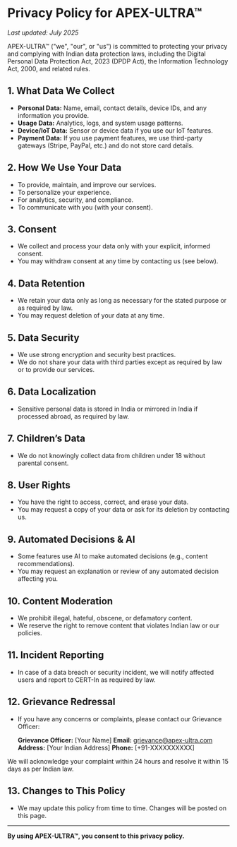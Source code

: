 # Privacy Policy for APEX-ULTRA™

_Last updated: July 2025_

APEX-ULTRA™ ("we", "our", or "us") is committed to protecting your privacy and complying with Indian data protection laws, including the Digital Personal Data Protection Act, 2023 (DPDP Act), the Information Technology Act, 2000, and related rules.

## 1. What Data We Collect
- **Personal Data:** Name, email, contact details, device IDs, and any information you provide.
- **Usage Data:** Analytics, logs, and system usage patterns.
- **Device/IoT Data:** Sensor or device data if you use our IoT features.
- **Payment Data:** If you use payment features, we use third-party gateways (Stripe, PayPal, etc.) and do not store card details.

## 2. How We Use Your Data
- To provide, maintain, and improve our services.
- To personalize your experience.
- For analytics, security, and compliance.
- To communicate with you (with your consent).

## 3. Consent
- We collect and process your data only with your explicit, informed consent.
- You may withdraw consent at any time by contacting us (see below).

## 4. Data Retention
- We retain your data only as long as necessary for the stated purpose or as required by law.
- You may request deletion of your data at any time.

## 5. Data Security
- We use strong encryption and security best practices.
- We do not share your data with third parties except as required by law or to provide our services.

## 6. Data Localization
- Sensitive personal data is stored in India or mirrored in India if processed abroad, as required by law.

## 7. Children’s Data
- We do not knowingly collect data from children under 18 without parental consent.

## 8. User Rights
- You have the right to access, correct, and erase your data.
- You may request a copy of your data or ask for its deletion by contacting us.

## 9. Automated Decisions & AI
- Some features use AI to make automated decisions (e.g., content recommendations).
- You may request an explanation or review of any automated decision affecting you.

## 10. Content Moderation
- We prohibit illegal, hateful, obscene, or defamatory content.
- We reserve the right to remove content that violates Indian law or our policies.

## 11. Incident Reporting
- In case of a data breach or security incident, we will notify affected users and report to CERT-In as required by law.

## 12. Grievance Redressal
- If you have any concerns or complaints, please contact our Grievance Officer:

  **Grievance Officer:** [Your Name]
  **Email:** grievance@apex-ultra.com
  **Address:** [Your Indian Address]
  **Phone:** [+91-XXXXXXXXXX]

We will acknowledge your complaint within 24 hours and resolve it within 15 days as per Indian law.

## 13. Changes to This Policy
- We may update this policy from time to time. Changes will be posted on this page.

---

**By using APEX-ULTRA™, you consent to this privacy policy.** 